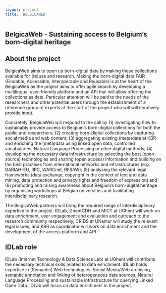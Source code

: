 ```yaml
---
layout: project
title: 'BELGICAWEB'
---
```

## BelgicaWeb - Sustaining access to Belgium’s born-digital heritage

## About the project
BelgicaWeb aims to open up born-digital data by making these collections available for (re)use and research. Making the born-digital data FAIR (Findable, Accessible, Interoperable and Reusable) is at the heart of the BelgicaWeb as the project aims to offer agile search by developing a multilingual user-friendly platform and an API that will allow offering the collections as data. Particular attention will be paid to the needs of the researchers and other potential users through the establishment of a reference group of experts at the start of the project who will will iteratively provide input. 

Concretely, BelgicaWeb will respond to the call by (1) investigating how to sustainably provide access to Belgium’s born-digital collections for both the public and researchers; (2) creating born-digital collections by capturing social media and web content; (3) aggregating existing (meta)data at KBR and enriching the (meta)data using linked open data, controlled vocabularies, Natural Language Processing or other digital methods; (4) developing the necessary data infrastructure by selecting the best (open source) technologies and sharing (open access) information and building on the best practises from international networks and infrastructures (e.g. DARIAH-EU, IIPC, WARCnet, RESAW); (5) analysing the relevant legal frameworks (data exchange, copyright in the context of text and data mining, data protection and privacy rights and freedom of expression) and (6) promoting and raising awareness about Belgium’s born-digital heritage by organising workshops at Belgian universities and facilitating interdisciplinary research.

The BelgicaWeb partners will bring the required range of interdisciplinary expertise to the project. IDLab, GhentCDH and MICT at UGhent will work on data enrichment, user engagement and evaluation and outreach to the research community respectively, CRIDS at UNamur will study the relevant legal issues, and KBR as coordinator will work on data enrichment and the development of the access platform and API.

## IDLab role
IDLab (Internet Technology & Data Science Lab) at UGhent will contribute the necessary 
technical skills related to data enrichment. IDLab holds expertise in (Semantic) Web 
technologies, Social Media/Web archiving, semantic annotation and linking of 
heterogeneous data sources, Natural Language Processing and sustainable infrastructure 
for querying Linked Open Data. IDLab will focus on data enrichment in the project. 
